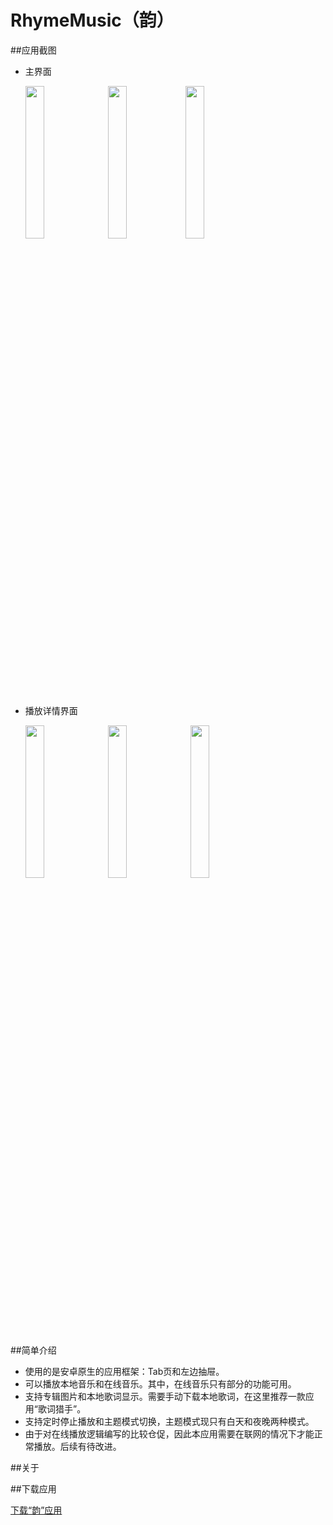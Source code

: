 # RhymeMusic（韵）
##应用截图

* 主界面 

  <img src="https://raw.githubusercontent.com/ValueYouth/RhymeMusic/master/screenshots/001.jpg" width="25%"/> &nbsp;
  <img src="https://raw.githubusercontent.com/ValueYouth/RhymeMusic/master/screenshots/002.jpg" width="25%"/> 
  <img src="https://raw.githubusercontent.com/ValueYouth/RhymeMusic/master/screenshots/003.jpg" width="25%"/> 
* 播放详情界面 

  <img src="https://raw.githubusercontent.com/ValueYouth/RhymeMusic/master/screenshots/004.jpg" width="25%"/> &nbsp;
  <img src="https://raw.githubusercontent.com/ValueYouth/RhymeMusic/master/screenshots/005.jpg" width="25%"/> &nbsp;
  <img src="https://raw.githubusercontent.com/ValueYouth/RhymeMusic/master/screenshots/006.jpg" width="25%"/> &nbsp;

##简单介绍

* 使用的是安卓原生的应用框架：Tab页和左边抽屉。
* 可以播放本地音乐和在线音乐。其中，在线音乐只有部分的功能可用。
* 支持专辑图片和本地歌词显示。需要手动下载本地歌词，在这里推荐一款应用“歌词猎手”。
* 支持定时停止播放和主题模式切换，主题模式现只有白天和夜晚两种模式。
* 由于对在线播放逻辑编写的比较仓促，因此本应用需要在联网的情况下才能正常播放。后续有待改进。

##关于 

##下载应用

<a href="http://pan.baidu.com/s/1hrIi7qc" target="_blank">下载“韵”应用</a> 
